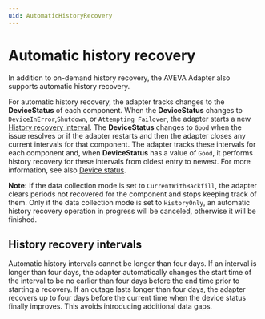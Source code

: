 ```yaml
---
uid: AutomaticHistoryRecovery
---
```


# Automatic history recovery

In addition to on-demand history recovery, the AVEVA Adapter also supports automatic history recovery.

For automatic history recovery, the adapter tracks changes to the **DeviceStatus** of each component. When the **DeviceStatus** changes to `DeviceInError`,`Shutdown`, or `Attempting Failover`, the adapter starts a new [History recovery interval](#history-recovery-intervals). The **DeviceStatus** changes to `Good` when the issue resolves or if the adapter restarts and then the adapter closes any current intervals for that component. The adapter tracks these intervals for each component and, when **DeviceStatus** has a value of `Good`, it performs history recovery for these intervals from oldest entry to newest. For more information, see also [Device status](xref:DeviceStatus).

**Note:** If the data collection mode is set to `CurrentWithBackfill`, the adapter clears periods not recovered for the component and stops keeping track of them. Only if the data collection mode is set to `HistoryOnly`, an automatic history recovery operation in progress will be canceled, otherwise it will be finished.

## History recovery intervals

Automatic history intervals cannot be longer than four days. If an interval is longer than four days, the adapter automatically changes the start time of the interval to be no earlier than four days before the end time prior to starting a recovery. If an outage lasts longer than four days, the adapter recovers up to four days before the current time when the device status finally improves. This avoids introducing additional data gaps.
